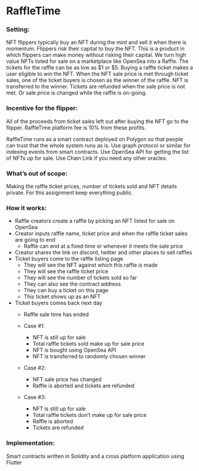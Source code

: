 # RaffleTime
### Setting: 
NFT flippers typically buy an NFT during the mint and sell it when there is momentum. Flippers risk their capital to buy the NFT. This is a product in which flippers can make money without risking their capital. We turn high value NFTs listed for sale on a marketplace like OpenSea into a Raffle. The tickets for the raffle can be as low as $1 or $5. Buying a raffle ticket makes a user eligible to win the NFT. When the NFT sale price is met through ticket sales, one of the ticket buyers is chosen as the winner of the raffle. NFT is transferred to the winner. Tickets are refunded when the sale price is not met. Or sale price is changed while the raffle is on-going.

### Incentive for the flipper: 
All of the proceeds from ticket sales left out after buying the NFT go to the flipper. RaffleTime platform fee is 10% from these profits. 

RaffleTime runs as a smart contract deployed on Polygon so that people can trust that the whole system runs as is. Use graph protocol or similar for indexing events from smart contracts. Use OpenSea API for getting the list of NFTs up for sale. Use Chain Link if you need any other oracles.

### What’s out of scope: 
Making the raffle ticket prices, number of tickets sold and NFT details private. For this assignment keep everything public.

### How it works:
- Raffle creators create a raffle by picking an NFT listed for sale on OpenSea
- Creator inputs raffle name, ticket price and when the raffle ticket sales are going to end
  - Raffle can end at a fixed time or whenever it meets the sale price
- Creator shares the link on discord, twitter and other places to sell raffles
- Ticket buyers come to the raffle listing page
  - They will see the NFT against which this raffle is made
  - They will see the raffle ticket price
  - They will see the number of tickets sold so far
  - They can also see the contract address
  - They can buy a ticket on this page
  - This ticket shows up as an NFT
- Ticket buyers comes back next day
  - Raffle sale time has ended
  - Case #1: 
    - NFT is still up for sale
    - Total raffle tickets sold make up for sale price
    - NFT is bought using OpenSea API
    - NFT is transferred to randomly chosen winner

  - Case #2: 
    - NFT sale price has changed
    - Raffle is aborted and tickets are refunded
  
  - Case #3:
    - NFT is still up for sale
    - Total raffle tickets don’t make up for sale price
    - Raffle is aborted
    - Tickets are refunded

### Implementation:
Smart contracts written in Solidity and a cross platform application using Flutter

